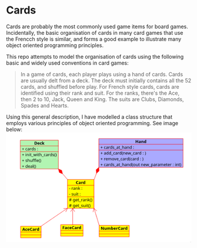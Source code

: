 # Cards

Cards are probably the most commonly used game items for board games. Incidentally, the basic organisation of cards in
 many card games that use the Frencch style is similar, and forms a good example to illustrate many object oriented
  programming principles.
  
This repo attempts to model the organisation of cards using the following basic and widely used conventions in card 
games:
  > In a game of cards, each player plays using a hand of cards. Cards are usually delt from a deck. The deck must 
  initially contains all the 52 cards, and shuffled before play. For French style cards, cards are identified using 
  their rank and suit. For the ranks, there's the Ace, then 2 to 10, Jack, Queen and King. The suits are Clubs, 
  Diamonds, Spades and Hearts.
  
  
Using this general description, I have modelled a class structure that employs various principles of object oriented
programming. See image below: ![class uml diagram](class.png)
  
  